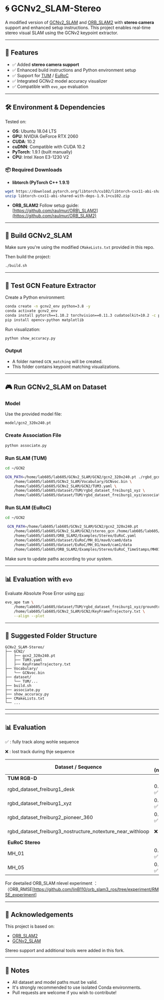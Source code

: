 # 🌀 GCNv2\_SLAM-Stereo

A modified version of [GCNv2\_SLAM](https://github.com/jiexiong2016/GCNv2_SLAM) and [ORB\_SLAM2](https://github.com/raulmur/ORB_SLAM2) with **stereo camera** support and enhanced setup instructions.
This project enables real-time stereo visual SLAM using the GCNv2 keypoint extractor.

---

## 🚀 Features

* ✅ Added **stereo camera support**
* ✅ Enhanced build instructions and Python environment setup
* ✅ Support for [TUM](https://vision.in.tum.de/data/datasets/rgbd-dataset) / [EuRoC](https://projects.asl.ethz.ch/datasets/doku.php?id=kmavvisualinertialdatasets)
* ✅ Integrated GCNv2 model accuracy visualizer
* ✅ Compatible with `evo_ape` evaluation

---

## 🛠 Environment & Dependencies

Tested on:

* **OS**: Ubuntu 18.04 LTS
* **GPU**: NVIDIA GeForce RTX 2060
* **CUDA**: 10.2
* **cuDNN**: Compatible with CUDA 10.2
* **PyTorch**: 1.9.1 (built manually)
* **CPU**: Intel Xeon E3-1230 V2

### 📦 Required Downloads

* **libtorch (PyTorch C++ 1.9.1)**

```bash
wget https://download.pytorch.org/libtorch/cu102/libtorch-cxx11-abi-shared-with-deps-1.9.1+cu102.zip
unzip libtorch-cxx11-abi-shared-with-deps-1.9.1+cu102.zip
```

* **ORB\_SLAM2**
  Follow setup guide: [https://github.com/raulmur/ORB\_SLAM2](https://github.com/raulmur/ORB_SLAM2)

---

## 🔧 Build GCNv2\_SLAM

Make sure you're using the modified `CMakeLists.txt` provided in this repo.

Then build the project:

```bash
./build.sh
```

---

## 🥪 Test GCN Feature Extractor

Create a Python environment:

```bash
conda create -n gcnv2_env python=3.8 -y
conda activate gcnv2_env
conda install pytorch==1.10.2 torchvision==0.11.3 cudatoolkit=10.2 -c pytorch
pip install opencv-python matplotlib
```

Run visualization:

```bash
python show_accuracy.py
```

### Output

* A folder named `GCN_matching` will be created.
* This folder contains keypoint matching visualizations.

---

## 🎮 Run GCNv2\_SLAM on Dataset

### Model

Use the provided model file:

```
model/gcn2_320x240.pt
```

### Create Association File

```bash
python associate.py
```

### Run SLAM (TUM)

```bash
cd ~/GCN2

GCN_PATH=/home/lab605/lab605/GCNv2_SLAM/GCN2/gcn2_320x240.pt ./rgbd_gcn \
    /home/lab605/lab605/GCNv2_SLAM/Vocabulary/GCNvoc.bin \
    /home/lab605/lab605/GCNv2_SLAM/GCN2/TUM3.yaml \
    /home/lab605/lab605/dataset/TUM/rgbd_dataset_freiburg1_xyz \
    /home/lab605/lab605/dataset/TUM/rgbd_dataset_freiburg1_xyz/association.txt
```

### Run SLAM (EuRoC)

```bash
cd ~/GCN2

 GCN_PATH=/home/lab605/lab605/GCNv2_SLAM/GCN2/gcn2_320x240.pt
    /home/lab605/lab605/GCNv2_SLAM/GCN2/stereo_gcn /home/lab605/lab605/GCNv2_SLAM/Vocabulary/GCNvoc.bin
    /home/lab605/lab605/ORB_SLAM2/Examples/Stereo/EuRoC.yaml
    /home/lab605/lab605/dataset/EuRoC/MH_01/mav0/cam0/data
    /home/lab605/lab605/dataset/EuRoC/MH_01/mav0/cam1/data
    /home/lab605/lab605/ORB_SLAM2/Examples/Stereo/EuRoC_TimeStamps/MH01.txt
```

Make sure to update paths according to your system.

---

## 📊 Evaluation with `evo`

Evaluate Absolute Pose Error using [`evo`](https://github.com/MichaelGrupp/evo):

```bash
evo_ape tum \
    /home/lab605/lab605/dataset/TUM/rgbd_dataset_freiburg1_xyz/groundtruth.txt \
    /home/lab605/lab605/GCNv2_SLAM/GCN2/KeyFrameTrajectory.txt \
    --align --plot
```

---

## 📁 Suggested Folder Structure

```
GCNv2_SLAM-Stereo/
├── GCN2/
│   ├── gcn2_320x240.pt
│   ├── TUM3.yaml
│   ├── KeyFrameTrajectory.txt
├── Vocabulary/
│   └── GCNvoc.bin
├── dataset/
│   └── TUM/...
├── build.sh
├── associate.py
├── show_accuracy.py
├── CMakeLists.txt
└── ...
```

---

---
## 📊 Evaluation 
✅ : fully track along wohle sequence

❌ : lost track during thje sequence

| Dataset / Sequence                                       | ORB (nlevel=8) | ORB (nlevel=1) | 320x240.pt  | 640x480.pt  | aug.pt  | tiny  |
|-----------------------------------------------------------|------|----------------|-------------|-------------|---------|-------|
| **TUM RGB-D**                                             |      |                |             |             |         |       |
| rgbd_dataset_freiburg1_desk                               | 0.018781 ✅ |  0.014945 ✅           | 0.036593 ❌  | 0.132776 ✅  | 0.020748 ❌ | 0.222797 ✅ |
| rgbd_dataset_freiburg1_xyz                                | 0.012081 ✅ |  0.009779 ✅            | 0.080495 ✅  | 0.014587 ✅  | 0.088993 ✅ | 0.084459 ✅ |
| rgbd_dataset_freiburg2_pioneer_360                        | 0.065314 ✅ | 0.028517 ✅          | 0.307028 ❌  | 0.585210 ❌  | 0.323715 ❌ | 0.079713 ❌ |
| rgbd_dataset_freiburg3_nostructure_notexture_near_withloop | ❌         |  ❌           | ❌          | 0.004605 ❌  | ❌       | ❌     |
| **EuRoC Stereo**                                          |      |      |             |             |         |       |
| MH_01                                                     | 0.037540 ✅ |  0.040972 ✅            | 0.018083 ❌  | 0.175981 ✅  | 0.014021 ❌ | 0.038764 ❌ |
| MH_05                                                     | 0.047538 ✅ |  0.188428 ✅        | 0.544578 ❌  | 0.892108 ❌  | 0.558102 ❌ | 0.052919 ❌ |

For deetailed ORB_SLAM nlevel experiment ：（ORB_RMSE[https://github.com/linB110/orb_slam3_ros/tree/experiment/RMSE_experiment]

---

## 🙏 Acknowledgements

This project is based on:

* [ORB\_SLAM2](https://github.com/raulmur/ORB_SLAM2)
* [GCNv2\_SLAM](https://github.com/jiexiong2016/GCNv2_SLAM)

Stereo support and additional tools were added in this fork.

---

## 📌 Notes

* All dataset and model paths must be valid.
* It's strongly recommended to use isolated Conda environments.
* Pull requests are welcome if you wish to contribute!

